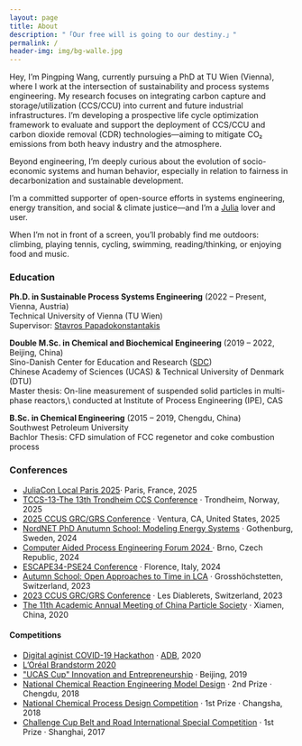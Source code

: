 ```yaml
---
layout: page
title: About
description: "「Our free will is going to our destiny.」"
permalink: /
header-img: img/bg-walle.jpg 
---
```

Hey, I’m Pingping Wang, currently pursuing a PhD at TU Wien (Vienna), where I work at the intersection of sustainability and process systems engineering. My research focuses on integrating carbon capture and storage/utilization (CCS/CCU) into current and future industrial infrastructures. I’m developing a prospective life cycle optimization framework to evaluate and support the deployment of CCS/CCU and carbon dioxide removal (CDR) technologies—aiming to mitigate CO₂ emissions from both heavy industry and the atmosphere.

Beyond engineering, I’m deeply curious about the evolution of socio-economic systems and human behavior, especially in relation to fairness in decarbonization and sustainable development.

I’m a committed supporter of open-source efforts in systems engineering, energy transition, and social & climate justice—and I’m a [Julia](https://julialang.org/) lover and user.

When I’m not in front of a screen, you’ll probably find me outdoors: climbing, playing tennis, cycling, swimming, reading/thinking, or enjoying food and music.
### Education
**Ph.D. in Sustainable Process Systems Engineering** (2022 – Present, Vienna, Austria)  
Technical University of Vienna (TU Wien) <br>
Supervisor: [Stavros Papadokonstantakis](https://scholar.google.com/citations?hl=en&user=iILdo5cAAAAJ) <br>


**Double M.Sc. in Chemical and Biochemical Engineering** (2019 – 2022, Beijing, China)  
Sino-Danish Center for Education and Research ([SDC](https://sdc.university/)) <br>
Chinese Academy of Sciences (UCAS) & Technical University of Denmark (DTU) <br>
Master thesis: On-line measurement of suspended solid particles in multi-phase reactors,\\
conducted at Institute of Process Engineering (IPE), CAS <br>


**B.Sc. in Chemical Engineering** (2015 – 2019, Chengdu, China)  
Southwest Petroleum University <br>
Bachlor Thesis: CFD simulation of FCC regenetor and coke combustion process

### Conferences 

- [JuliaCon Local Paris 2025](https://juliacon.org/local/paris2025/)· Paris, France, 2025
- [TCCS-13-The 13th Trondheim CCS Conference](https://tccs.no/) · Trondheim, Norway, 2025
- [2025 CCUS GRC/GRS Conference](https://www.grc.org/carbon-capture-utilization-and-storage-conference/2025/) · Ventura, CA, United States, 2025
- [NordNET PhD Anutumn School: Modeling Energy Systems](https://csei.eu/event/nordnet-autumn-school-2024/) · Gothenburg, Sweden, 2024
- [Computer Aided Process Engineering Forum 2024 ](https://conferencespil.com/spil24/) · Brno, Czech Republic, 2024
- [ESCAPE34-PSE24 Conference](https://www.aidic.it/escape34-pse24/) · Florence, Italy, 2024
- [Autumn School: Open Approaches to Time in LCA](https://www.d-d-s.ch/schools/fall-23/index.html) · Grosshöchstetten, Switzerland, 2023
- [2023 CCUS GRC/GRS Conference](https://www.grc.org/carbon-capture-utilization-and-storage-conference/2023/) · Les Diablerets, Switzerland, 2023
- [The 11th Academic Annual Meeting of China Particle Society](https://www.csp.org.cn/) · Xiamen, China, 2020

#### Competitions

- [Digital aginist COVID-19 Hackathon](https://challenges.adb.org/en) · [ADB](https://challenges.adb.org/en), 2020
- [L’Oréal Brandstorm 2020](https://www.loreal.com/en/brandstorm/)
- ["UCAS Cup" Innovation and Entrepreneurship](https://english.ucas.ac.cn/) · Beijing, 2019
- [National Chemical Reaction Engineering Model Design](https://i-chemreaeng.scu.edu.cn/) · 2nd Prize · Chengdu, 2018
- [National Chemical Process Design Competition](https://www.ciesc.cn/site/term/28.html) · 1st Prize ·  Changsha, 2018
- [Challenge Cup Belt and Road International Special Competition](https://yidaiyilu.tiaozhanbei.net/) · 1st Prize · Shanghai, 2017
